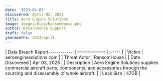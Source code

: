```yaml
---
date: '2023-04-03'
discovered: April 03, 2023
title: Aero Engine Solutions
image: images/blog/RansomHouse.png
author: Breachsense Support
draft: false
yearmonths: 2023/april
---
```


| Data Breach Report------------:     |:-------------:    | :-----:|
| Victim      | aeroenginesolutions.com      | 
| Threat Actor      |  RansomHouse     | 
| Date Discovered      | Apr 03, 2023      | 
| Description      | Aero Engine Solutions supplies commercial aircraft parts, components, and accessories through the sourcing and disassembly of whole aircraft.      | 
| Leak Size      | 47GB      | 


